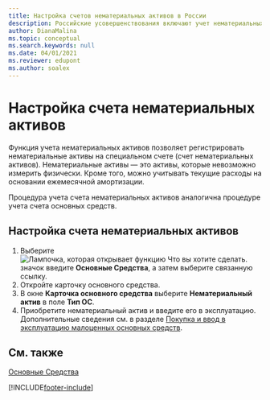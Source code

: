 ```yaml
---
title: Настройка счетов нематериальных активов в России
description: Российские усовершенствования включают учет нематериальных активов на выделенном счете.
author: DianaMalina
ms.topic: conceptual
ms.search.keywords: null
ms.date: 04/01/2021
ms.reviewer: edupont
ms.author: soalex
---
```


# <a name="set-up-an-intangible-assets-account"></a>Настройка счета нематериальных активов

Функция учета нематериальных активов позволяет регистрировать нематериальные активы на специальном счете (счет нематериальных активов). Нематериальные активы — это активы, которые невозможно измерить физически. Кроме того, можно учитывать текущие расходы на основании ежемесячной амортизации.  

Процедура учета счета нематериальных активов аналогична процедуре учета счета основных средств.  

## <a name="to-set-up-an-intangible-asset-account"></a>Настройка счета нематериальных активов

1. Выберите ![Лампочка, которая открывает функцию Что вы хотите сделать.](../../media/ui-search/search_small.png "Что вы хотите сделать") значок введите **Основные Средства**, а затем выберите связанную ссылку.
2. Откройте карточку основного средства.
3. В окне **Карточка основного средства** выберите **Нематериальный актив** в поле **Тип ОС**.
4. Приобретите нематериальный актив и введите его в эксплуатацию. Дополнительные сведения см. в разделе [Покупка и ввод в эксплуатацию малоценных основных средств](Undepreciable-Fixed-Assets.md).

## <a name="see-also"></a>См. также

[Основные Средства](../../fa-manage.md)  


[!INCLUDE[footer-include](../../includes/footer-banner.md)]
